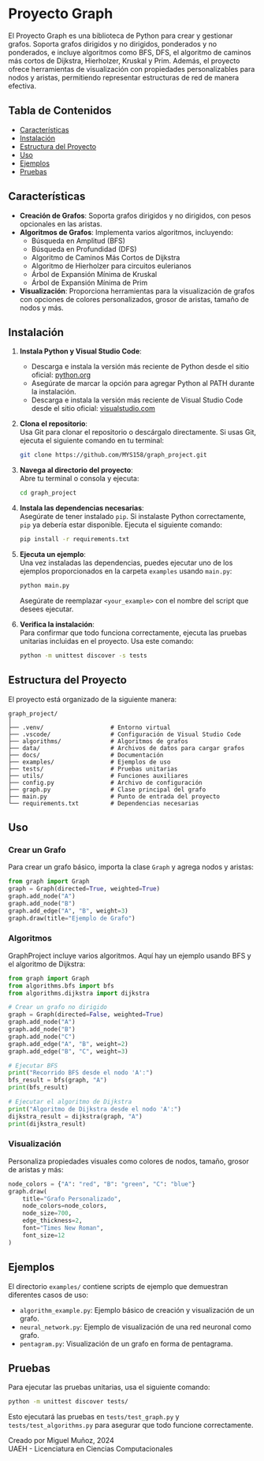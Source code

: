 # Proyecto Graph

El Proyecto Graph es una biblioteca de Python para crear y gestionar grafos. Soporta grafos dirigidos y no dirigidos, ponderados y no ponderados, e incluye algoritmos como BFS, DFS, el algoritmo de caminos más cortos de Dijkstra, Hierholzer, Kruskal y Prim. Además, el proyecto ofrece herramientas de visualización con propiedades personalizables para nodos y aristas, permitiendo representar estructuras de red de manera efectiva.

## Tabla de Contenidos
- [Características](#características)
- [Instalación](#instalación)
- [Estructura del Proyecto](#estructura-del-proyecto)
- [Uso](#uso)
- [Ejemplos](#ejemplos)
- [Pruebas](#pruebas)

## Características

- **Creación de Grafos**: Soporta grafos dirigidos y no dirigidos, con pesos opcionales en las aristas.
- **Algoritmos de Grafos**: Implementa varios algoritmos, incluyendo:
  - Búsqueda en Amplitud (BFS)
  - Búsqueda en Profundidad (DFS)
  - Algoritmo de Caminos Más Cortos de Dijkstra
  - Algoritmo de Hierholzer para circuitos eulerianos
  - Árbol de Expansión Mínima de Kruskal
  - Árbol de Expansión Mínima de Prim
- **Visualización**: Proporciona herramientas para la visualización de grafos con opciones de colores personalizados, grosor de aristas, tamaño de nodos y más.

## Instalación

1. **Instala Python y Visual Studio Code**:
   - Descarga e instala la versión más reciente de Python desde el sitio oficial: [python.org](https://www.python.org/)
   - Asegúrate de marcar la opción para agregar Python al PATH durante la instalación.
   - Descarga e instala la versión más reciente de Visual Studio Code desde el sitio oficial: [visualstudio.com](https://code.visualstudio.com/)

2. **Clona el repositorio**:  
   Usa Git para clonar el repositorio o descárgalo directamente. Si usas Git, ejecuta el siguiente comando en tu terminal:  
   ```bash
   git clone https://github.com/MYS158/graph_project.git
   ```

3. **Navega al directorio del proyecto**:  
   Abre tu terminal o consola y ejecuta:  
   ```bash
   cd graph_project
   ```

4. **Instala las dependencias necesarias**:  
   Asegúrate de tener instalado `pip`. Si instalaste Python correctamente, `pip` ya debería estar disponible. Ejecuta el siguiente comando:  
   ```bash
   pip install -r requirements.txt
   ```

5. **Ejecuta un ejemplo**:  
   Una vez instaladas las dependencias, puedes ejecutar uno de los ejemplos proporcionados en la carpeta `examples` usando `main.py`:  
   ```bash
   python main.py
   ```
   Asegúrate de reemplazar `<your_example>` con el nombre del script que desees ejecutar.

6. **Verifica la instalación**:  
   Para confirmar que todo funciona correctamente, ejecuta las pruebas unitarias incluidas en el proyecto. Usa este comando:  
   ```bash
   python -m unittest discover -s tests
   ```

## Estructura del Proyecto

El proyecto está organizado de la siguiente manera:

```
graph_project/
│
├── .venv/                   # Entorno virtual
├── .vscode/                 # Configuración de Visual Studio Code
├── algorithms/              # Algoritmos de grafos
├── data/                    # Archivos de datos para cargar grafos
├── docs/                    # Documentación
├── examples/                # Ejemplos de uso
├── tests/                   # Pruebas unitarias
├── utils/                   # Funciones auxiliares
├── config.py                # Archivo de configuración
├── graph.py                 # Clase principal del grafo
├── main.py                  # Punto de entrada del proyecto
└── requirements.txt         # Dependencias necesarias
```

## Uso

### Crear un Grafo

Para crear un grafo básico, importa la clase `Graph` y agrega nodos y aristas:

```python
from graph import Graph
graph = Graph(directed=True, weighted=True)
graph.add_node("A")
graph.add_node("B")
graph.add_edge("A", "B", weight=3)
graph.draw(title="Ejemplo de Grafo")
```

### Algoritmos

GraphProject incluye varios algoritmos. Aquí hay un ejemplo usando BFS y el algoritmo de Dijkstra:

```python
from graph import Graph
from algorithms.bfs import bfs
from algorithms.dijkstra import dijkstra

# Crear un grafo no dirigido
graph = Graph(directed=False, weighted=True)
graph.add_node("A")
graph.add_node("B")
graph.add_node("C")
graph.add_edge("A", "B", weight=2)
graph.add_edge("B", "C", weight=3)

# Ejecutar BFS
print("Recorrido BFS desde el nodo 'A':")
bfs_result = bfs(graph, "A")
print(bfs_result)

# Ejecutar el algoritmo de Dijkstra
print("Algoritmo de Dijkstra desde el nodo 'A':")
dijkstra_result = dijkstra(graph, "A")
print(dijkstra_result)
```

### Visualización

Personaliza propiedades visuales como colores de nodos, tamaño, grosor de aristas y más:

```python
node_colors = {"A": "red", "B": "green", "C": "blue"}
graph.draw(
    title="Grafo Personalizado",
    node_colors=node_colors,
    node_size=700,
    edge_thickness=2,
    font="Times New Roman",
    font_size=12
)
```

## Ejemplos

El directorio `examples/` contiene scripts de ejemplo que demuestran diferentes casos de uso:

- `algorithm_example.py`: Ejemplo básico de creación y visualización de un grafo.
- `neural_network.py`: Ejemplo de visualización de una red neuronal como grafo.
- `pentagram.py`: Visualización de un grafo en forma de pentagrama.

## Pruebas

Para ejecutar las pruebas unitarias, usa el siguiente comando:

```bash
python -m unittest discover tests/
```

Esto ejecutará las pruebas en `tests/test_graph.py` y `tests/test_algorithms.py` para asegurar que todo funcione correctamente.

Creado por Miguel Muñoz, 2024  
UAEH - Licenciatura en Ciencias Computacionales
